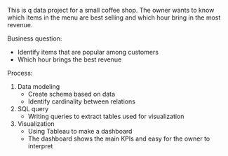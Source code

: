 This is q data project for a small coffee shop. The owner wants to know which items in the menu are best selling and which hour bring in the most revenue.

Business question:
- Identify items that are popular among customers
- Which hour brings the best revenue

Process:
  1. Data modeling
     - Create schema based on data
     - Identify cardinality between relations
  2. SQL query
     - Writing queries to extract tables used for visualization
  3. Visualization
     - Using Tableau to make a dashboard
     - The dashboard shows the main KPIs and easy for the owner to interpret
